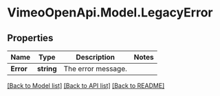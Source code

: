# VimeoOpenApi.Model.LegacyError
## Properties

Name | Type | Description | Notes
------------ | ------------- | ------------- | -------------
**Error** | **string** | The error message. | 

[[Back to Model list]](../README.md#documentation-for-models) [[Back to API list]](../README.md#documentation-for-api-endpoints) [[Back to README]](../README.md)

